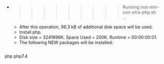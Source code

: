 * >>>>>>>>> Running inst-min-con-xtra-php.sh ...
  * After this operation, 96.3 kB of additional disk space will be used.
  * Install php.
  * Disk size = 3241696K. Space Used = 200K. Runtime = 00:00:00:01.
  * The following NEW packages will be installed:
  ```bash
php php7.4
  ```
